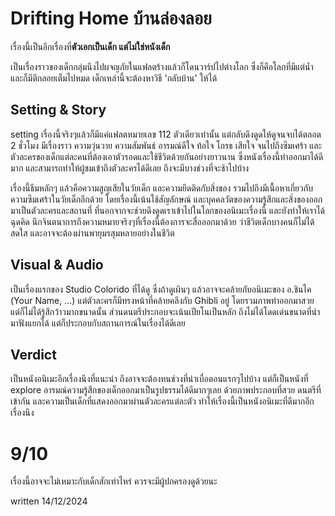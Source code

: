 # Drifting Home บ้านล่องลอย

เรื่องนี้เป็นอีกเรื่องที่<b>ตัวเอกเป็นเด็ก แต่ไม่ใช่หนังเด็ก</b>

เป็นเรื่องราวของเด็กกลุ่มนึงไปผจญภัยในแฟลตร้างแล้วก็โดนวาร์ปไปต่างโลก ซึ่งก็คือโลกที่มีแต่น้ำและก็มีตึกลอยเต็มไปหมด เด็กเหล่านี้จะต้องหาวิธี 'กลับบ้าน' ให้ได้

## Setting & Story
setting เรื่องนี้จริงๆแล้วก็มีแค่แฟลตหมายเลข 112 ตัวเดียวเท่านั้น แต่กลับดึงดูดให้ดูจนจบได้ตลอด 2 ชั่วโมง มีเรื่องราว ความวุ่นวาย ความสัมพันธ์ อารมณ์ดีใจ ท้อใจ โกรธ เสียใจ จนไปถึงซึมเศร้า และตัวละครของเด็กแต่ละคนที่ต้องเอาตัวรอดและใช้ชีวิตด้วยกันอย่างยาวนาน ซึ่งหนังเรื่องนี้ทำออกมาได้ดีมาก และสามารถทำให้ผู้ชมเข้าถึงตัวละครได้ดีเลย ถึงจะมีบางช่วงที่จะช้าไปบ้าง

เรื่องนี้ธีมหลักๆ แล้วคือความสูญเสียในวัยเด็ก และความยึดติดกับสิ่งของ รวมไปถึงมีเนื้อหาเกี่ยวกับความซึมเศร้าในวัยเด็กอีกด้วย โดยเรื่องนี้เน้นใช้สัญลักษณ์ และบุคคลวัตของความรู้สึกและสิ่งของออกมาเป็นตัวละครและสถานที่ ที่นอกจากจะช่วยดึงดูดเราเข้าไปในโลกของอนิเมะเรื่องนี้ และยังทำให้เราได้ฉุดคิด นึกจินตนาการถึงความหมายจริงๆที่เรื่องนี้ต้องการจะสื่อออกมาด้วย ว่าชีวิตเด็กบางคนก็ไม่ได้สดใส และอาจจะต้องผ่านพายุมรสุมหลายอย่างในชีวิต 

## Visual & Audio 
เป็นเรื่องแรกของ Studio Colorido ที่ได้ดู ซึ่งถ้าดูเผินๆ แล้วอาจจะคล้ายกับอนิเมะของ อ.ชินไค (Your Name, ...) แต่ตัวละครก็มีทรงหน้าที่คล้ายคลึงกับ Ghibli อยู๋ โดยรวมภาพทำออกมาสวย แต่ก็ไม่ได้รู้สึกว้าวมากขนาดนั้น ส่วนดนตรีประกอบจะเน้นเปียโนเป็นหลัก ถึงไม่ได้โดดเด่นขนาดที่นำมาฟังแยกได้ แต่ก็ประกอบกับสถานการณ์ในเรื่องได้ดีเลย

## Verdict 
เป็นหนังอนิเมะอีกเรื่องนึงที่แนะนำ ถึงอาจจะต้องทนช่วงที่น่าเบื่อตอนแรกๆไปบ้าง แต่ก็เป็นหนังที่ explore อารมณ์ความรู้สึกของเด็กออกมาเป็นรูปธรรมได้ดีมากๆเลย ด้วยภาพประกอบที่สวย ดนตรีที่เข้ากัน และความเป็นเด็กที่แสดงออกมาผ่านตัวละครแต่ละตัว ทำให้เรื่องนี้เป็นหนังอนิเมะที่ดีมากอีกเรื่องนึง

# 9/10
เรื่องนี้อาจจะไม่เหมาะกับเด็กสักเท่าไหร่ ควรจะมีผู้ปกครองดูด้วยนะ

written 14/12/2024
